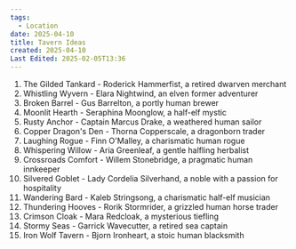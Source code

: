 ```yaml
---
tags:
  - Location
date: 2025-04-10
title: Tavern Ideas
created: 2025-04-10
Last Edited: 2025-02-05T13:36
---
```








1. The Gilded Tankard - Roderick Hammerfist, a retired dwarven merchant
2. Whistling Wyvern - Elara Nightwind, an elven former adventurer
3. Broken Barrel - Gus Barrelton, a portly human brewer
4. Moonlit Hearth - Seraphina Moonglow, a half-elf mystic
5. Rusty Anchor - Captain Marcus Drake, a weathered human sailor
6. Copper Dragon's Den - Thorna Copperscale, a dragonborn trader
7. Laughing Rogue - Finn O'Malley, a charismatic human rogue
8. Whispering Willow - Aria Greenleaf, a gentle halfling herbalist
9. Crossroads Comfort - Willem Stonebridge, a pragmatic human innkeeper
10. Silvered Goblet - Lady Cordelia Silverhand, a noble with a passion for hospitality
11. Wandering Bard - Kaleb Stringsong, a charismatic half-elf musician
12. Thundering Hooves - Rorik Stormrider, a grizzled human horse trader
13. Crimson Cloak - Mara Redcloak, a mysterious tiefling
14. Stormy Seas - Garrick Wavecutter, a retired sea captain
15. Iron Wolf Tavern - Bjorn Ironheart, a stoic human blacksmith
